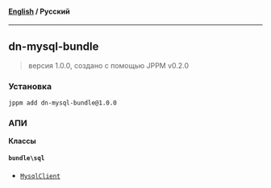 #### [English](README.md) / **Русский**

---

## dn-mysql-bundle
> версия 1.0.0, создано с помощью JPPM v0.2.0


### Установка
```
jppm add dn-mysql-bundle@1.0.0
```

### АПИ
**Классы**

#### `bundle\sql`

- [`MysqlClient`](https://github.com/jphp-compiler/develnext/blob/master/bundles/dn-mysql-bundle/api-docs/classes/bundle/sql/MysqlClient.ru.md)